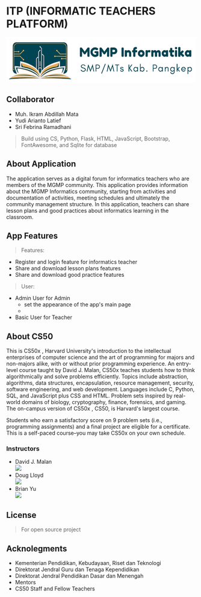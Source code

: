 # ITP (INFORMATIC TEACHERS PLATFORM)
<img src="./static/images/logo_panjang.png" height="120px">

## Collaborator
- Muh. Ikram Abdillah Mata
- Yudi Arianto Latief
- Sri Febrina Ramadhani

> Build using CS, Python, Flask, HTML, JavaScript, Bootstrap, FontAwesome, and Sqlite for database

## About Application
The application serves as a digital forum for informatics teachers who are members of the MGMP community. This application provides information about the MGMP Informatics community, starting from activities and documentation of activities, meeting schedules and ultimately the community management structure. In this application, teachers can share lesson plans and good practices about informatics learning in the classroom.

## App Features
> Features:
  - Register and login feature for informatics teacher
  - Share and download lesson plans features
  - Share and download good practice features
> User:
  - Admin User for Admin
    + set the appearance of the app's main page
    + 
  - Basic User for Teacher

## About CS50
This is CS50x , Harvard University's introduction to the intellectual enterprises of computer science and the art of programming for majors and non-majors alike, with or without prior programming experience. An entry-level course taught by David J. Malan, CS50x teaches students how to think algorithmically and solve problems efficiently. Topics include abstraction, algorithms, data structures, encapsulation, resource management, security, software engineering, and web development. Languages include C, Python, SQL, and JavaScript plus CSS and HTML. Problem sets inspired by real-world domains of biology, cryptography, finance, forensics, and gaming. The on-campus version of CS50x , CS50, is Harvard's largest course. 

Students who earn a satisfactory score on 9 problem sets (i.e., programming assignments) and a final project are eligible for a certificate. This is a self-paced course–you may take CS50x on your own schedule.

### Instructors
- David J. Malan<br>
  <img src="https://pll.harvard.edu/sites/default/files/styles/1_1_xsmall/public/faculty/malan-sq.jpg?itok=h2GJJRFd">
- Doug Lloyd<br>
  <img src="https://pll.harvard.edu/sites/default/files/styles/1_1_xsmall/public/faculty/doug-lloyd110x110.jpg?itok=-IEGG-DA">
- Brian Yu<br>
  <img src="https://pll.harvard.edu/sites/default/files/styles/1_1_xsmall/public/faculty/Screen%20Shot%202020-11-24%20at%2011.46.25%20AM.png?itok=IoLFNl2v">

## License
> For open source project

## Acknolegments
- Kementerian Pendidikan, Kebudayaan, Riset dan Teknologi
- Direktorat Jendral Guru dan Tenaga Kependidikan
- Direktorat Jendral Pendidikan Dasar dan Menengah
- Mentors
- CS50 Staff and Fellow Teachers
